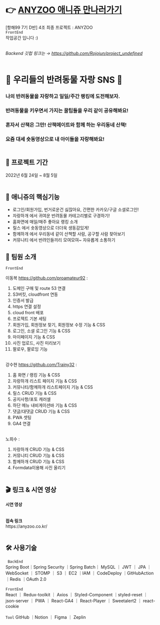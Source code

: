 # 👉 <a href='https://anyzoo.co.kr/'>ANYZOO 애니쥬 만나러가기 </a>
[항해99 7기 D반] 4조 최종 프로젝트 : ANYZOO <br/>
<code>FrontEnd </code> 작업공간 입니다 :) <br/> <br/>

<i>Backend 깃헙 링크는 →  https://github.com/Rojojun/project_undefined </i>
<br/> <br/>

<h1>🐶 우리들의 반려동물 자랑 SNS 🐶</h1>

### **나의 반려동물을 자랑하고 일일/주간 랭킹에 도전해보자.**

### **반려동물을 키우면서 가지는 꿀팁들을 우리 같이 공유해봐요!**

### **혼자서 산책은 그만! 산책메이트와 함께 하는 우리동네 산책!**

### **요즘 대세 숏동영상으로 내 아이들을 자랑해봐요!**  <br/><br/>


<h2>📆 프로젝트 기간 </h2>

2022년 6월 24일 ~ 8월 5일<br/><br/>

## 🎯 애니쥬의 핵심기능
- 로그인/회원가입, 번거로운건 싫잖아요, 간편한 카카오/구글 소셜로그인!
- 자랑하개 에서 귀여운 반려동물 카테고리별로 구경하기!
- 홈화면에 매일/매주 좋아요 랭킹 소개
- 릴스 에서 숏동영상으로 더더욱 생동감있게!
- 함께하개 에서 우리동네 같이 산책할 사람, 공구할 사람 찾아보기
- 커뮤니티 에서 반려인들끼리 모여모여~ 자유롭게 소통하기


<h2>🤗 팀원 소개 </h2>

<code>FrontEnd </code><br/>

이동복 https://github.com/proamateur92 : 
  1) 도메인 구매 및 route 53 연결 <br/>
  2) S3버킷, cloudfront 연동 <br/>
  3) 인증서 발급 <br/>
  4) https 연결 설정 <br/>
  5) cloud front 배포 <br/>
  6) 프로젝트 기본 세팅 <br/>
  7) 회원가입, 회원정보 찾기, 회원정보 수정 기능 & CSS<br/>
  8) 로그인, 소셜 로그인  기능 & CSS <br/>
  9) 마이페이지 기능 & CSS <br/>
  10) 사진 업로드, 사진 미리보기 <br/>
  11) 팔로우, 팔로잉 기능 <br/><br/>
  
강수현 https://github.com/Trainy32 : 
  1) 홈 화면 / 랭킹 기능 & CSS <br/>
  2) 자랑하개 리스트 페이지 기능 & CSS <br/>
  3) 커뮤니티/함께하개 리스트페이지 기능 & CSS <br/>
  4) 릴스 CRUD 기능 & CSS <br/>
  5) 공지사항/포토 캐러셀 <br/>
  6) 하단 메뉴 내비게이션바 기능 & CSS <br/>
  7) 댓글/대댓글 CRUD 기능 & CSS <br/>
  8) PWA 셋팅 <br/>
  9) GA4 연결 <br/> <br/>
  
노희수 : 
  1) 자랑하개 CRUD 기능 & CSS <br/>
  2) 커뮤니티 CRUD 기능 & CSS <br/>
  3) 함께하개 CRUD 기능 & CSS <br/>
  4) Formdata이용해 사진 올리기
<br/><br/>


<h2> 🎬 링크 & 시연 영상 </h2>
<b> 시연 영상 </b> <br/>
 <br/>
<br/>
<b> 접속 링크 </b> <br/>
https://anyzoo.co.kr/
<br/>
<br/>

  
<h2> 🛠️ 사용기술 </h2>
<code> BackEnd </code><br/>
Spring Boot｜Spring Security ｜Spring Batch｜ MySQL ｜ JWT ｜ JPA ｜ WebSocket ｜ STOMP ｜ S3 ｜ EC2 ｜IAM ｜ CodeDeploy ｜GitHubAction ｜Redis ｜OAuth 2.0
<br/><br/>
<code>FrontEnd</code><br/>
React ｜ Redux-toolkit ｜ Axios ｜ Styled-Component ｜styled-reset ｜ json-server ｜ PWA ｜ React-GA4 ｜ React-Player ｜ Sweetalert2  ｜ react-cookie
<br/><br/>
<code>Tool</code>
GitHub ｜Notion ｜ Figma ｜ Zeplin
  
 
  
  

